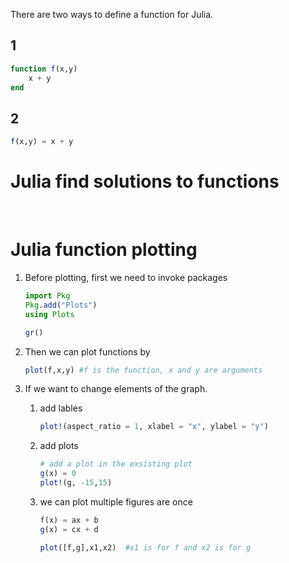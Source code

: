 There are two ways to define a function for Julia. 

## 1 
```julia
function f(x,y)
	x + y
end
```

## 2
```julia
f(x,y) = x + y
```

# Julia find solutions to functions

‍
# Julia function plotting

1. Before plotting, first we need to invoke packages

    ```julia
    import Pkg
    Pkg.add("Plots")
    using Plots 

    gr()
    ```

2. Then we can plot functions by

    ```julia
    plot(f,x,y) #f is the function, x and y are arguments
    ```

3. If we want to change elements of the graph.

    1. add lables

        ```julia
        plot!(aspect_ratio = 1, xlabel = "x", ylabel = "y")
        ```
    2. add plots

        ```julia
        # add a plot in the exsisting plot
        g(x) = 0
        plot!(g, -15,15)
        ```
    3. we can plot multiple figures are once

        ```julia
        f(x) = ax + b
        g(x) = cx + d

        plot([f,g],x1,x2)  #x1 is for f and x2 is for g
        ```

‍

‍
